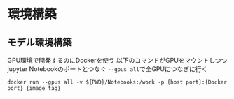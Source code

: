 # 環境構築
## モデル環境構築
GPU環境で開発するのにDockerを使う
以下のコマンドがGPUをマウントしつつjupyter Notebookのポートとつなぐ
```--gpus all```で全GPUにつなぎに行く
```
docker run --gpus all -v ${PWD}/Notebooks:/work -p {host port}:{Docker port} {image tag}
```